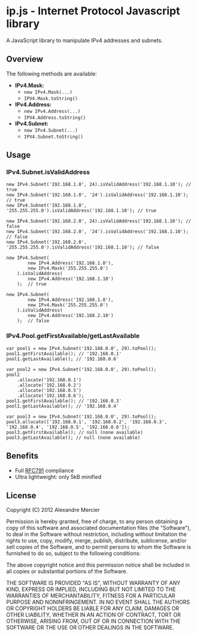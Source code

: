 ip.js - Internet Protocol Javascript library
============================================


A JavaScript library to manipulate IPv4 addresses and subnets.


Overview
--------

The following methods are available:

   * **IPv4.Mask:**
       * `new IPv4.Mask(...)`
       * `IPV4.Mask.toString()`
   * **IPv4.Address:**
       * `new IPv4.Address(...)`
       * `IPV4.Address.toString()`
   * **IPv4.Subnet:**
       * `new IPv4.Subnet(...)`
       * `IPV4.Subnet.toString()`
       

Usage
-----


### IPv4.Subnet.isValidAddress ###

```
new IPv4.Subnet('192.168.1.0', 24).isValidAddress('192.168.1.10'); // true
new IPv4.Subnet('192.168.1.0', '24').isValidAddress('192.168.1.10'); // true
new IPv4.Subnet('192.168.1.0', '255.255.255.0').isValidAddress('192.168.1.10'); // true
```
```
new IPv4.Subnet('192.168.2.0', 24).isValidAddress('192.168.1.10'); // false
new IPv4.Subnet('192.168.2.0', '24').isValidAddress('192.168.1.10'); // false
new IPv4.Subnet('192.168.2.0', '255.255.255.0').isValidAddress('192.168.1.10'); // false
```
```
new IPv4.Subnet(
		new IPv4.Address('192.168.1.0'),
		new IPv4.Mask('255.255.255.0')
	).isValidAddress(
		new IPv4.Address('192.168.1.10')
	);  // true
```
```
new IPv4.Subnet(
		new IPv4.Address('192.168.1.0'),
		new IPv4.Mask('255.255.255.0')
	).isValidAddress(
		new IPv4.Address('192.168.2.10')
	);  // false
```


### IPv4.Pool.getFirstAvailable/getLastAvailable ###


```
var pool1 = new IPv4.Subnet('192.168.0.0', 29).toPool();
pool1.getFirstAvailable(); // '192.168.0.1'
pool1.getLastAvailable(); // '192.168.0.6'
```

```
var pool2 = new IPv4.Subnet('192.168.0.0', 29).toPool();
pool2
	.allocate('192.168.0.1')
	.allocate('192.168.0.2')
	.allocate('192.168.0.5')
	.allocate('192.168.0.6');
pool1.getFirstAvailable(); // '192.168.0.3'
pool1.getLastAvailable(); // '192.168.0.4'
```

```
var pool3 = new IPv4.Subnet('192.168.0.0', 29).toPool();
pool3.allocate(['192.168.0.1', '192.168.0.2', '192.168.0.3', '192.168.0.4', '192.168.0.5', '192.168.0.6']);
pool3.getFirstAvailable(); // null (none available)
pool3.getLastAvailable(); // null (none available)
```


Benefits
--------

   - Full [RFC791](1) compliance
   - Ultra lightweight: only 5kB minified


License
-------

Copyright (C) 2012 Alexandre Mercier

Permission is hereby granted, free of charge, to any person obtaining a copy of
this software and associated documentation files (the "Software"), to deal in
the Software without restriction, including without limitation the rights to
use, copy, modify, merge, publish, distribute, sublicense, and/or sell copies
of the Software, and to permit persons to whom the Software is furnished to do
so, subject to the following conditions:

The above copyright notice and this permission notice shall be included in all
copies or substantial portions of the Software.

THE SOFTWARE IS PROVIDED "AS IS", WITHOUT WARRANTY OF ANY KIND, EXPRESS OR
IMPLIED, INCLUDING BUT NOT LIMITED TO THE WARRANTIES OF MERCHANTABILITY, FITNESS
FOR A PARTICULAR PURPOSE AND NONINFRINGEMENT. IN NO EVENT SHALL THE AUTHORS OR
COPYRIGHT HOLDERS BE LIABLE FOR ANY CLAIM, DAMAGES OR OTHER LIABILITY, WHETHER
IN AN ACTION OF CONTRACT, TORT OR OTHERWISE, ARISING FROM, OUT OF OR IN
CONNECTION WITH THE SOFTWARE OR THE USE OR OTHER DEALINGS IN THE SOFTWARE.


[1]: (http://tools.ietf.org/html/rfc791)
